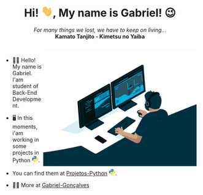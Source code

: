 <h1 align="center">
    Hi! <img src="hi.gif" height="30px" width="30px" alt="GIF">, My name is Gabriel! 😉
</h1>
<p align="center">
    <i>For many things we lost, we have to keep on living...</i>
    <br>
    <b>Kamato Tanjito - Kimetsu no Yaiba</b>
</p>
<br>
<img align="right" width="400px" alt="GIF" src="Coding%20Work.gif">

- 🧑‍💻 Hello! My name is Gabriel. I'am student of Back-End Development.

- 🖥️ In this moments, i'am working in some projects in Python <img width="17px" src="python.png">.

- You can find them at [Projetos-Python](https://github.com/GabrielSombra2234/Projetos-Python-3) <img width="17px" src="python.png">.

- 🧑‍💻 More at [Gabriel-Gonçalves](https://linktr.ee/gabrgoncalves)
